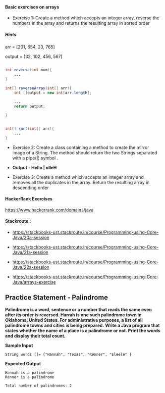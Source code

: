 #### Basic exercises on arrays

- Exercise 1: Create a method which accepts an integer array, reverse the numbers in the array and  returns the resulting array in sorted order 

##### Hints


arr = [201, 654, 23, 765]

output = [32, 102, 456, 567]

```java

int reverse(int num){
	...
}

int[] reverseArray(int[] arr){
 	int []output = new int[arr.length];
	
	...
	return output;

}


int[] sort(int[] arr){
	...
}

```

- Exercise 2: Create a class containing a method to create the mirror image of a String. The method should  return the two Strings separated with a pipe(|) symbol . 

- <b>Output - Hello | olleH</b>
- Exercise 3: Create a method which accepts an integer array and removes all the duplicates in the array.  Return the resulting array in descending order 



#### HackerRank Exercises

https://www.hackerrank.com/domains/java


#### Stackroute :

- https://stackbooks-ust.stackroute.in/course/Programming-using-Core-Java/20a-session

- https://stackbooks-ust.stackroute.in/course/Programming-using-Core-Java/21a-session

- https://stackbooks-ust.stackroute.in/course/Programming-using-Core-Java/22a-session

- https://stackbooks-ust.stackroute.in/course/Programming-using-Core-Java/arrays-exercise


## Practice Statement - Palindrome 

**Palindrome is a word, sentence or a number that reads the same even after its order is reversed. Harrah is one such palindrome town in Oklahoma, United States. For administrative purposes, a list of all palindrome towns and cities is being prepared.**
**Write a Java program that states whether the name of a place is a palindrome or not. Print the words and display their total count.**

**Sample Input**

    String words []= {"Hannah", "Texas", "Renner", "Eleele" }

**Expected Output**

    Hannah is a palindrome
    Renner is a palindrome

    Total number of palindromes: 2

